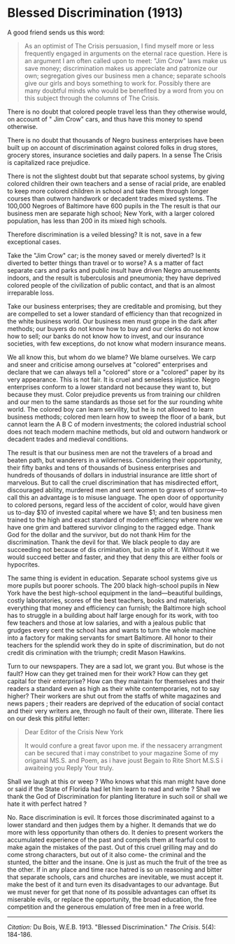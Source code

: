 # Blessed Discrimination (1913)

A good friend sends us this word:
> As an optimist of The Crisis persuasion, I find myself more or less frequently engaged in arguments on the eternal race question. Here is an argument I am often called upon to meet: "Jim Crow" laws make us save money; discrimination makes us appreciate and patronize our own; segregation gives our business men a chance; separate schools give our girls and boys something to work for. Possibly there are many doubtful minds who would be benefited by a word from you on this subject through the columns of The Crisis.

There is no doubt that colored people travel less than they otherwise would, on account of " Jim Crow" cars, and thus have this money to spend otherwise.

There is no doubt that thousands of Negro business enterprises have been built up on account of discrimination against colored folks in drug stores, grocery stores, insurance societies and daily papers. In a sense The Crisis is capitalized race prejudice.

There is not the slightest doubt but that separate school systems, by giving colored children their own teachers and a sense of racial pride, are enabled to keep more colored children in school and take them through longer courses than outworn handwork or decadent trades mixed systems. The 100,000 Negroes of Baltimore have 600 pupils in the The result is that our business men are separate high school; New York, with a larger colored population, has less than 200 in its mixed high schools.

Therefore discrimination is a veiled blessing? It is not, save in a few exceptional cases.

Take the "Jim Crow" car; is the money saved or merely diverted? Is it diverted to better things than travel or to worse? A s a matter of fact separate cars and parks and public insult have driven Negro amusements indoors, and the result is tuberculosis and pneumonia; they have deprived colored people of the civilization of public contact, and that is an almost irreparable loss.

Take our business enterprises; they are creditable and promising, but they are compelled to set a lower standard of efficiency than that recognized in the white business world. Our business men must grope in the dark after methods; our buyers do not know how to buy and our clerks do not know how to sell; our banks do not know how to invest, and our insurance societies, with few exceptions, do not know what modern insurance means.

We all know this, but whom do we blame? We blame ourselves. We carp and sneer and criticise among ourselves at "colored" enterprises and declare that we can always tell a "colored" store or a "colored" paper by its very appearance. This is not fair. It is cruel and senseless injustice. Negro enterprises conform to a lower standard not because they want to, but because they must. Color prejudice prevents us from training our children and our men to the same standards as those set for the sur­ rounding white world. The colored boy can learn servility, but he is not allowed to learn business methods; colored men learn how to sweep the floor of a bank, but cannot learn the A B C of modern investments; the colored industrial school does not teach modern machine methods, but old and outworn handwork or decadent trades and medieval conditions.

The result is that our business men are not the travelers of a broad and beaten path, but wanderers in a wilderness. Considering their opportunity, their fifty banks and tens of thousands of business enterprises and hundreds of thousands of dollars in industrial insurance are little short of marvelous. But to call the cruel discrimination that has misdirected effort, discouraged ability, murdered men and sent women to graves of sorrow—to call this an advantage is to misuse language. The open door of opportunity to colored persons, regard­ less of the accident of color, would have given us to-day \$10 of invested capital where we have \$1; and ten business men trained to the high and exact standard of modern efficiency where now we have one grim and battered survivor clinging to the ragged edge. Thank God for the dollar and the survivor, but do not thank Him for the discrimination. Thank the devil for that. We black people to­ day are succeeding not because of dis­ crimination, but in spite of it. Without it we would succeed better and faster, and they that deny this are either fools or hypocrites.

The same thing is evident in education. Separate school systems give us more pupils but poorer schools. The 200 black high-school pupils in New York have the best high-school equipment in the land—beautiful buildings, costly laboratories, scores of the best teachers, books and materials, everything that money and efficiency can furnish; the Baltimore high school has to struggle in a building about half large enough for its work, with too few teachers and those at low salaries, and with a jealous public that grudges every cent the school has and wants to turn the whole machine into a factory for making servants for smart Baltimore. All honor to their teachers for the splendid work they do in spite of discrimination, but do not credit dis­ crimination with the triumph; credit Mason Hawkins.

Turn to our newspapers. They are a sad lot, we grant you. But whose is the fault? How can they get trained men for their work? How can they get capital for their enterprise? How can
they maintain for themselves and their readers a standard even as high as their white contemporaries, not to say higher? Their workers are shut out from the staffs of white magazines and news­ papers ; their readers are deprived of the education of social contact and their very writers are, through no fault of their own, illiterate. There lies on our desk this pitiful letter:

> Dear Editor of the Crisis
> New York
>
> It would confure a great favor upon me. if the nessacery arrangment can be secured that i may constribet to your magazine Some of my origanal MS.S. and Poem, as i have joust Begain to Rite Short M.S.S i awaiteing you Reply
> Your truly.

Shall we laugh at this or weep ? Who knows what this man might have done or said if the State of Florida had let him learn to read and write ? Shall we thank the God of Discrimination for planting literature in such soil or shall we hate it with perfect hatred ?

No. Race discrimination is evil. It forces those discriminated against to a lower standard and then judges them by a higher. It demands that we do more with less opportunity than others do. It denies to present workers the accumu­lated experience of the past and compels them at fearful cost to make again the mistakes of the past. Out of this cruel grilling may and do come strong char­acters, but out of it also come- the criminal and the stunted, the bitter and the insane. One is just as much the fruit of the tree as the other. If in any place and time race hatred is so un­ reasoning and bitter that separate
schools, cars and churches are inevita­ble, we must accept it. make the best of it and turn even its disadvantages to our advantage. But we must never for­ get that none of its possible advantages can offset its miserable evils, or replace the opportunity, the broad education, the free competition and the generous emul­ation of free men in a free world.
______________
*Citation:* Du Bois, W.E.B. 1913. "Blessed Discrimination."  *The Crisis*. 5(4): 184-186.
